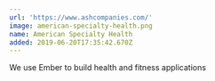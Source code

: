 ```yaml
---
url: 'https://www.ashcompanies.com/'
image: american-specialty-health.png
name: American Specialty Health
added: 2019-06-20T17:35:42.670Z
---
```

We use Ember to build health and fitness applications